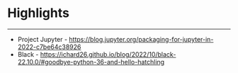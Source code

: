 # Highlights

-----

- Project Jupyter - https://blog.jupyter.org/packaging-for-jupyter-in-2022-c7be64c38926
- Black - https://ichard26.github.io/blog/2022/10/black-22.10.0/#goodbye-python-36-and-hello-hatchling
